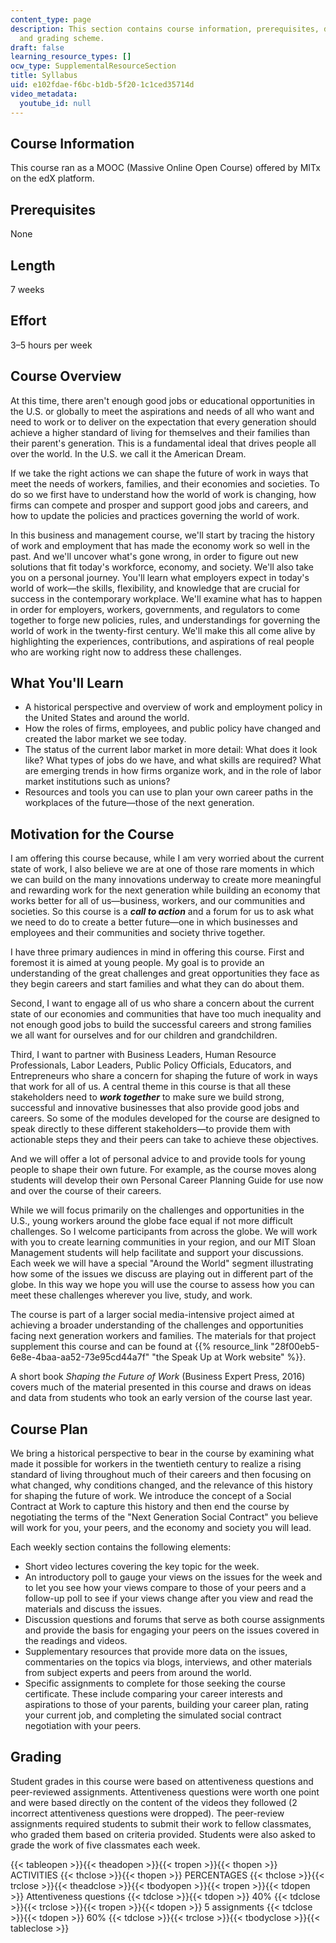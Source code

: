 ```yaml
---
content_type: page
description: This section contains course information, prerequisites, description
  and grading scheme.
draft: false
learning_resource_types: []
ocw_type: SupplementalResourceSection
title: Syllabus
uid: e102fdae-f6bc-b1db-5f20-1c1ced35714d
video_metadata:
  youtube_id: null
---
```

## Course Information

This course ran as a MOOC (Massive Online Open Course) offered by MITx on the edX platform.

## Prerequisites

None

## Length

7 weeks

## Effort

3–5 hours per week

## Course Overview

At this time, there aren't enough good jobs or educational opportunities in the U.S. or globally to meet the aspirations and needs of all who want and need to work or to deliver on the expectation that every generation should achieve a higher standard of living for themselves and their families than their parent's generation. This is a fundamental ideal that drives people all over the world. In the U.S. we call it the American Dream.

If we take the right actions we can shape the future of work in ways that meet the needs of workers, families, and their economies and societies. To do so we first have to understand how the world of work is changing, how firms can compete and prosper and support good jobs and careers, and how to update the policies and practices governing the world of work.

In this business and management course, we'll start by tracing the history of work and employment that has made the economy work so well in the past. And we'll uncover what's gone wrong, in order to figure out new solutions that fit today's workforce, economy, and society. We'll also take you on a personal journey. You'll learn what employers expect in today's world of work—the skills, flexibility, and knowledge that are crucial for success in the contemporary workplace. We'll examine what has to happen in order for employers, workers, governments, and regulators to come together to forge new policies, rules, and understandings for governing the world of work in the twenty-first century. We'll make this all come alive by highlighting the experiences, contributions, and aspirations of real people who are working right now to address these challenges.

## What You'll Learn

- A historical perspective and overview of work and employment policy in the United States and around the world.
- How the roles of firms, employees, and public policy have changed and created the labor market we see today.
- The status of the current labor market in more detail: What does it look like? What types of jobs do we have, and what skills are required? What are emerging trends in how firms organize work, and in the role of labor market institutions such as unions?
- Resources and tools you can use to plan your own career paths in the workplaces of the future—those of the next generation.

## Motivation for the Course

I am offering this course because, while I am very worried about the current state of work, I also believe we are at one of those rare moments in which we can build on the many innovations underway to create more meaningful and rewarding work for the next generation while building an economy that works better for all of us—business, workers, and our communities and societies. So this course is a ***call to action*** and a forum for us to ask what we need to do to create a better future—one in which businesses and employees and their communities and society thrive together.

I have three primary audiences in mind in offering this course. First and foremost it is aimed at young people. My goal is to provide an understanding of the great challenges and great opportunities they face as they begin careers and start families and what they can do about them.

Second, I want to engage all of us who share a concern about the current state of our economies and communities that have too much inequality and not enough good jobs to build the successful careers and strong families we all want for ourselves and for our children and grandchildren.

Third, I want to partner with Business Leaders, Human Resource Professionals, Labor Leaders, Public Policy Officials, Educators, and Entrepreneurs who share a concern for shaping the future of work in ways that work for all of us. A central theme in this course is that all these stakeholders need to ***work together*** to make sure we build strong, successful and innovative businesses that also provide good jobs and careers. So some of the modules developed for the course are designed to speak directly to these different stakeholders—to provide them with actionable steps they and their peers can take to achieve these objectives.

And we will offer a lot of personal advice to and provide tools for young people to shape their own future. For example, as the course moves along students will develop their own Personal Career Planning Guide for use now and over the course of their careers.

While we will focus primarily on the challenges and opportunities in the U.S., young workers around the globe face equal if not more difficult challenges. So I welcome participants from across the globe. We will work with you to create learning communities in your region, and our MIT Sloan Management students will help facilitate and support your discussions. Each week we will have a special "Around the World" segment illustrating how some of the issues we discuss are playing out in different part of the globe. In this way we hope you will use the course to assess how you can meet these challenges wherever you live, study, and work.

The course is part of a larger social media-intensive project aimed at achieving a broader understanding of the challenges and opportunities facing next generation workers and families. The materials for that project supplement this course and can be found at {{% resource_link "28f00eb5-6e8e-4baa-aa52-73e95cd44a7f" "the Speak Up at Work website" %}}.

A short book *Shaping the Future of Work* (Business Expert Press, 2016) covers much of the material presented in this course and draws on ideas and data from students who took an early version of the course last year.

## Course Plan

We bring a historical perspective to bear in the course by examining what made it possible for workers in the twentieth century to realize a rising standard of living throughout much of their careers and then focusing on what changed, why conditions changed, and the relevance of this history for shaping the future of work. We introduce the concept of a Social Contract at Work to capture this history and then end the course by negotiating the terms of the "Next Generation Social Contract" you believe will work for you, your peers, and the economy and society you will lead.

Each weekly section contains the following elements:

- Short video lectures covering the key topic for the week.
- An introductory poll to gauge your views on the issues for the week and to let you see how your views compare to those of your peers and a follow-up poll to see if your views change after you view and read the materials and discuss the issues.
- Discussion questions and forums that serve as both course assignments and provide the basis for engaging your peers on the issues covered in the readings and videos.
- Supplementary resources that provide more data on the issues, commentaries on the topics via blogs, interviews, and other materials from subject experts and peers from around the world.
- Specific assignments to complete for those seeking the course certificate. These include comparing your career interests and aspirations to those of your parents, building your career plan, rating your current job, and completing the simulated social contract negotiation with your peers.

## Grading

Student grades in this course were based on attentiveness questions and peer-reviewed assignments. Attentiveness questions were worth one point and were based directly on the content of the videos they followed (2 incorrect attentiveness questions were dropped). The peer-review assignments required students to submit their work to fellow classmates, who graded them based on criteria provided. Students were also asked to grade the work of five classmates each week.

{{< tableopen >}}{{< theadopen >}}{{< tropen >}}{{< thopen >}}
ACTIVITIES
{{< thclose >}}{{< thopen >}}
PERCENTAGES
{{< thclose >}}{{< trclose >}}{{< theadclose >}}{{< tbodyopen >}}{{< tropen >}}{{< tdopen >}}
Attentiveness questions
{{< tdclose >}}{{< tdopen >}}
40%
{{< tdclose >}}{{< trclose >}}{{< tropen >}}{{< tdopen >}}
5 assignments
{{< tdclose >}}{{< tdopen >}}
60%
{{< tdclose >}}{{< trclose >}}{{< tbodyclose >}}{{< tableclose >}}